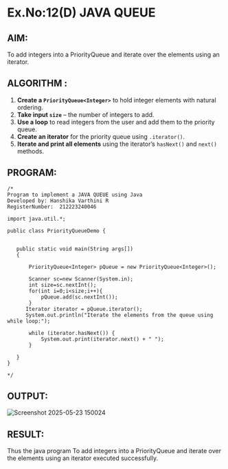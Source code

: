 # Ex.No:12(D) JAVA QUEUE
## AIM:
To add integers into a PriorityQueue and iterate over the elements using an iterator.

## ALGORITHM :


1. **Create a `PriorityQueue<Integer>`** to hold integer elements with natural ordering.
2. **Take input `size`** – the number of integers to add.
3. **Use a loop** to read integers from the user and add them to the priority queue.
4. **Create an iterator** for the priority queue using `.iterator()`.
5. **Iterate and print all elements** using the iterator’s `hasNext()` and `next()` methods.


## PROGRAM:
 ```
/*
Program to implement a JAVA QUEUE using Java
Developed by: Hanshika Varthini R
RegisterNumber:  212223240046

import java.util.*;

public class PriorityQueueDemo {
	

	public static void main(String args[])
	{
	
		PriorityQueue<Integer> pQueue = new PriorityQueue<Integer>();
        
	    Scanner sc=new Scanner(System.in);
	    int size=sc.nextInt();
	    for(int i=0;i<size;i++){
	        pQueue.add(sc.nextInt());
	    }
	   Iterator iterator = pQueue.iterator();
	   System.out.println("Iterate the elements from the queue using while loop:");
  
        while (iterator.hasNext()) {
            System.out.print(iterator.next() + " ");
        }
		
	}
}

*/
```



## OUTPUT:

![Screenshot 2025-05-23 150024](https://github.com/user-attachments/assets/d12761cf-4682-42e1-ae86-72e841565e4e)


## RESULT:
Thus the java program To add integers into a PriorityQueue and iterate over the elements using an iterator executed successfully.


